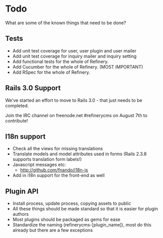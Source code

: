 # Todo

What are some of the known things that need to be done?

## Tests

* Add unit test coverage for user, user plugin and user mailer
* Add unit test coverage for inquiry mailer and inquiry setting
* Add functional tests for the whole of Refinery.
* Add Cucumber for the whole of Refinery. (MOST IMPORTANT)
* Add RSpec for the whole of Refinery.

## Rails 3.0 Support

We've started an effort to move to Rails 3.0 - that just needs to be completed.

Join the IRC channel on freenode.net #refinerycms on August 7th to contribute!

## I18n support

* Check all the views for missing translations
* Translate models and model attributes used in forms (Rails 2.3.8 supports translation form labels!)
* Javascript messages etc:
  - http://github.com/fnando/i18n-js
* Add in i18n support for the front-end as well

## Plugin API

* Install process, update process, copying assets to public
* All these things should be made standard so that it is easier for plugin authors
* Most plugins should be packaged as gems for ease
* Standardize the naming (refinerycms-[plugin_name]), most do this already but there are a few exceptions
